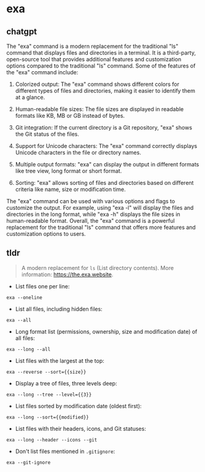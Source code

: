 # exa 
## chatgpt 
The "exa" command is a modern replacement for the traditional "ls" command that displays files and directories in a terminal. It is a third-party, open-source tool that provides additional features and customization options compared to the traditional "ls" command. Some of the features of the "exa" command include:

1. Colorized output: The "exa" command shows different colors for different types of files and directories, making it easier to identify them at a glance.

2. Human-readable file sizes: The file sizes are displayed in readable formats like KB, MB or GB instead of bytes.

3. Git integration: If the current directory is a Git repository, "exa" shows the Git status of the files.

4. Support for Unicode characters: The "exa" command correctly displays Unicode characters in the file or directory names.

5. Multiple output formats: "exa" can display the output in different formats like tree view, long format or short format.

6. Sorting: "exa" allows sorting of files and directories based on different criteria like name, size or modification time.

The "exa" command can be used with various options and flags to customize the output. For example, using "exa -l" will display the files and directories in the long format, while "exa -h" displays the file sizes in human-readable format. Overall, the "exa" command is a powerful replacement for the traditional "ls" command that offers more features and customization options to users. 

## tldr 
 
> A modern replacement for `ls` (List directory contents).
> More information: <https://the.exa.website>.

- List files one per line:

`exa --oneline`

- List all files, including hidden files:

`exa --all`

- Long format list (permissions, ownership, size and modification date) of all files:

`exa --long --all`

- List files with the largest at the top:

`exa --reverse --sort={{size}}`

- Display a tree of files, three levels deep:

`exa --long --tree --level={{3}}`

- List files sorted by modification date (oldest first):

`exa --long --sort={{modified}}`

- List files with their headers, icons, and Git statuses:

`exa --long --header --icons --git`

- Don't list files mentioned in `.gitignore`:

`exa --git-ignore`
